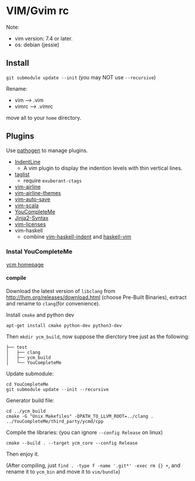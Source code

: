 VIM/Gvim rc
===========

Note:

- vim version: 7.4 or later.
- os: debian (jessie)


Install
--------

`git submodule update --init` (you may NOT use `--recursive`)

Rename:

- vim --> .vim
- vimrc --> .vimrc

move all to your `home` directory.


Plugins
--------

Use [pathogen](https://github.com/tpope/vim-pathogen) to manage plugins.


- [IndentLine](https://github.com/Yggdroot/indentLine)
    * A vim plugin to display the indention levels with thin vertical lines.
- [taglist](https://github.com/vim-scripts/taglist.vim)
    * require `exuberant-ctags`
- [vim-airline](https://github.com/vim-airline/vim-airline)
- [vim-airline-themes](https://github.com/vim-airline/vim-airline-themes)
- [vim-auto-save](https://github.com/vim-scripts/vim-auto-save)
- [vim-scala](https://github.com/derekwyatt/vim-scala)
- [YouCompleteMe](https://github.com/Valloric/YouCompleteMe)
- [Jinja2-Syntax](https://github.com/Glench/Vim-Jinja2-Syntax)
- [vim-licenses](https://github.com/antoyo/vim-licenses)
- vim-haskell
    * combine [vim-haskell-indent](https://github.com/itchyny/vim-haskell-indent) and [haskell-vim](https://github.com/neovimhaskell/haskell-vim)


### Instal YouCompleteMe

[ycm homepage](https://github.com/Valloric/YouCompleteMe)

#### compile

Download the latest version of `libclang` from <http://llvm.org/releases/download.html> (choose Pre-Built Binaries), extract and rename to `clang`(for convenience).

Install `cmake` and python dev

`apt-get install cmake python-dev python3-dev`

Then `mkdir ycm_build`, now suppose the dierctory tree just as the following:

```
├── test
│   ├── clang
│   ├── ycm_build
│   └── YouCompleteMe
```

Update submodule:

```
cd YouCompleteMe
git submodule update --init --recursive
```

Generator build file:

```
cd ../ycm_build
cmake -G "Unix Makefiles" -DPATH_TO_LLVM_ROOT=../clang . ../YouCompleteMe/third_party/ycmd/cpp
```

Compile the libraries: (you can ignore `--config Release` on linux)

```
cmake --build . --target ycm_core --config Release
```

Then enjoy it. 

(After compiling, just `find . -type f -name '.git*' -exec rm {} +`, and rename it to `ycm_bin` and move it to `vim/bundle`)

